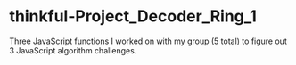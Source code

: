 # thinkful-Project_Decoder_Ring_1

Three JavaScript functions I worked on with my group (5 total) to figure out 3 JavaScript algorithm challenges.

